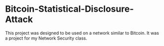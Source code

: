 # Bitcoin-Statistical-Disclosure-Attack
This project was designed to be used on a network similar to Bitcoin.  It was a project for my Network Security class.

